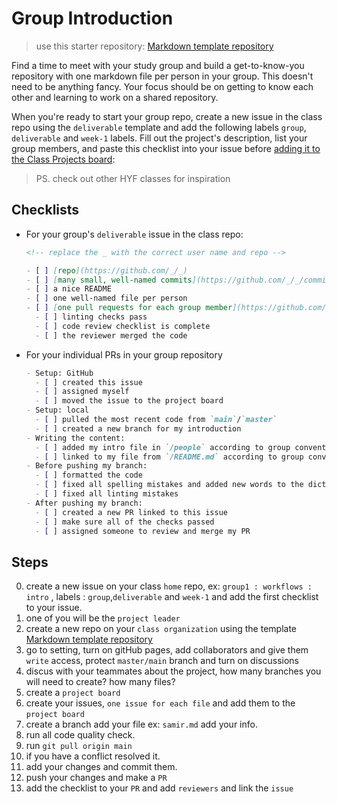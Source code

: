 # Group Introduction

> use this starter repository:
> [Markdown template repository](https://github.com/HackYourFutureBelgium/template-markdown)

Find a time to meet with your study group and build a get-to-know-you repository
with one markdown file per person in your group. This doesn't need to be
anything fancy. Your focus should be on getting to know each other and learning
to work on a shared repository.

When you're ready to start your group repo, create a new issue in the class repo
using the `deliverable` template and add the following labels `group`,
`deliverable` and `week-1` labels. Fill out the project's description, list your
group members, and paste this checklist into your issue before
[adding it to the Class Projects board](https://docs.github.com/en/free-pro-team@latest/github/managing-your-work-on-github/adding-issues-and-pull-requests-to-a-project-board):

> PS. check out other HYF classes for inspiration

## Checklists

- For your group's `deliverable` issue in the class repo:

  ```markdown
  <!-- replace the _ with the correct user name and repo -->

  - [ ] [repo](https://github.com/_/_)
  - [ ] [many small, well-named commits](https://github.com/_/_/commits)
  - [ ] a nice README
  - [ ] one well-named file per person
  - [ ] [one pull requests for each group member](https://github.com/_/_/pulls)
    - [ ] linting checks pass
    - [ ] code review checklist is complete
    - [ ] the reviewer merged the code
  ```

- For your individual PRs in your group repository

  ```markdown
  - Setup: GitHub
    - [ ] created this issue
    - [ ] assigned myself
    - [ ] moved the issue to the project board
  - Setup: local
    - [ ] pulled the most recent code from `main`/`master`
    - [ ] created a new branch for my introduction
  - Writing the content:
    - [ ] added my intro file in `/people` according to group conventions
    - [ ] linked to my file from `/README.md` according to group conventions
  - Before pushing my branch:
    - [ ] formatted the code
    - [ ] fixed all spelling mistakes and added new words to the dictionary
    - [ ] fixed all linting mistakes
  - After pushing my branch:
    - [ ] created a new PR linked to this issue
    - [ ] make sure all of the checks passed
    - [ ] assigned someone to review and merge my PR
  ```

## Steps

0. create a new issue on your class `home` repo, ex:
   `group1 : workflows : intro` , labels : `group`,`deliverable` and `week-1`
   and add the first checklist to your issue.
1. one of you will be the `project leader`
2. create a new repo on your `class organization` using the template  
   [Markdown template repository](https://github.com/HackYourFutureBelgium/template-markdown)
3. go to setting, turn on gitHub pages, add collaborators and give them `write`
   access, protect `master/main` branch and turn on discussions
4. discus with your teammates about the project, how many branches you will need
   to create? how many files?
5. create a `project board`
6. create your issues, `one issue for each file` and add them to the
   `project board`
7. create a branch add your file ex: `samir.md` add your info.
8. run all code quality check.
9. run `git pull origin main`
10. if you have a conflict resolved it.
11. add your changes and commit them.
12. push your changes and make a `PR`
13. add the checklist to your `PR` and add `reviewers` and link the `issue`
